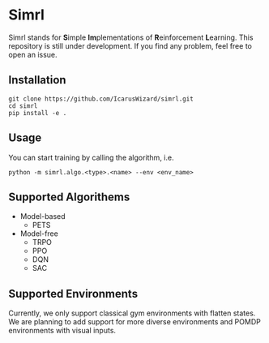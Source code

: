 # Simrl
Simrl stands for **S**imple **Im**plementations of **R**einforcement **L**earning. 
This repository is still under development. If you find any problem, feel free to open an issue.

## Installation
```
git clone https://github.com/IcarusWizard/simrl.git
cd simrl 
pip install -e .
```

## Usage
You can start training by calling the algorithm, i.e.
```
python -m simrl.algo.<type>.<name> --env <env_name>
```

## Supported Algorithems
- Model-based
    - PETS
- Model-free
    - TRPO
    - PPO
    - DQN
    - SAC

## Supported Environments
Currently, we only support classical gym environments with flatten states. 
We are planning to add support for more diverse environments and POMDP environments with visual inputs. 